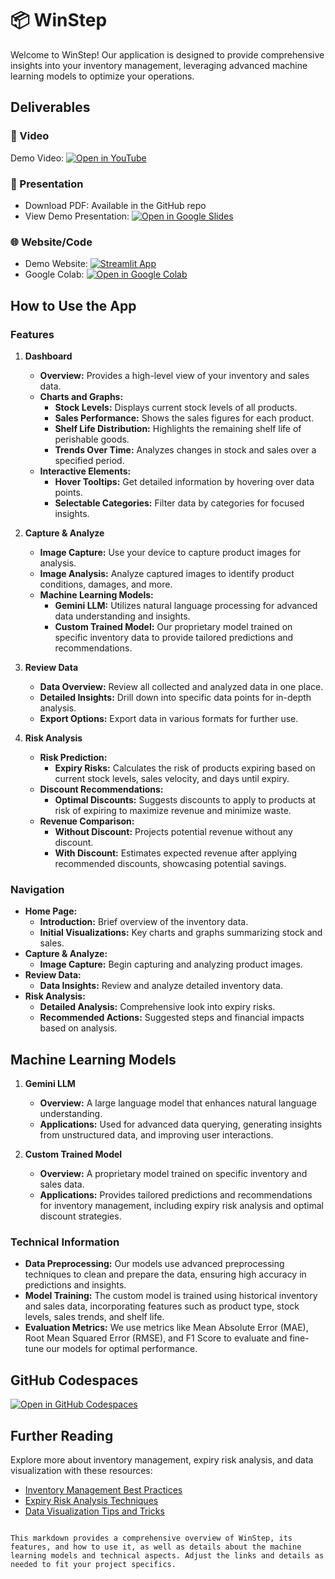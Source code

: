 
# 📦 WinStep

Welcome to WinStep! Our application is designed to provide comprehensive insights into your inventory management, leveraging advanced machine learning models to optimize your operations.

## Deliverables

### 🎥 Video
Demo Video: [![Open in YouTube](https://img.shields.io/badge/Open%20in-YouTube-red?logo=youtube)](https://youtu.be/zj1QZb2kdzg?si=fTSRA7uHZPTGm4Ls)

### 📄 Presentation
- Download PDF: Available in the GitHub repo
- View Demo Presentation: [![Open in Google Slides](https://img.shields.io/badge/Open%20in-Google%20Slides-yellow?logo=googleslides)](https://docs.google.com/presentation/d/11bQ2vSKevk5cFVG0rkTdTF6aUGpVgyaa/edit?usp=sharing&ouid=113519525373936233393&rtpof=true&sd=true)

### 🌐 Website/Code
- Demo Website: [![Streamlit App](https://static.streamlit.io/badges/streamlit_badge_black_white.svg)](https://winstep.streamlit.app/)
- Google Colab: [![Open in Google Colab](https://img.shields.io/badge/Open%20in-Google%20Colab-orange?logo=googlecolab)](https://colab.research.google.com/drive/1CK1ODCnHoVRc1dCv24Kkax7BK7XzYxN7?usp=sharing)

## How to Use the App

### Features

1. **Dashboard**
   - **Overview:** Provides a high-level view of your inventory and sales data.
   - **Charts and Graphs:**
     - **Stock Levels:** Displays current stock levels of all products.
     - **Sales Performance:** Shows the sales figures for each product.
     - **Shelf Life Distribution:** Highlights the remaining shelf life of perishable goods.
     - **Trends Over Time:** Analyzes changes in stock and sales over a specified period.
   - **Interactive Elements:**
     - **Hover Tooltips:** Get detailed information by hovering over data points.
     - **Selectable Categories:** Filter data by categories for focused insights.

2. **Capture & Analyze**
   - **Image Capture:** Use your device to capture product images for analysis.
   - **Image Analysis:** Analyze captured images to identify product conditions, damages, and more.
   - **Machine Learning Models:**
     - **Gemini LLM:** Utilizes natural language processing for advanced data understanding and insights.
     - **Custom Trained Model:** Our proprietary model trained on specific inventory data to provide tailored predictions and recommendations.

3. **Review Data**
   - **Data Overview:** Review all collected and analyzed data in one place.
   - **Detailed Insights:** Drill down into specific data points for in-depth analysis.
   - **Export Options:** Export data in various formats for further use.

4. **Risk Analysis**
   - **Risk Prediction:** 
     - **Expiry Risks:** Calculates the risk of products expiring based on current stock levels, sales velocity, and days until expiry.
   - **Discount Recommendations:** 
     - **Optimal Discounts:** Suggests discounts to apply to products at risk of expiring to maximize revenue and minimize waste.
   - **Revenue Comparison:**
     - **Without Discount:** Projects potential revenue without any discount.
     - **With Discount:** Estimates expected revenue after applying recommended discounts, showcasing potential savings.

### Navigation

- **Home Page:** 
  - **Introduction:** Brief overview of the inventory data.
  - **Initial Visualizations:** Key charts and graphs summarizing stock and sales.
- **Capture & Analyze:** 
  - **Image Capture:** Begin capturing and analyzing product images.
- **Review Data:** 
  - **Data Insights:** Review and analyze detailed inventory data.
- **Risk Analysis:** 
  - **Detailed Analysis:** Comprehensive look into expiry risks.
  - **Recommended Actions:** Suggested steps and financial impacts based on analysis.

## Machine Learning Models

1. **Gemini LLM**
   - **Overview:** A large language model that enhances natural language understanding.
   - **Applications:** Used for advanced data querying, generating insights from unstructured data, and improving user interactions.

2. **Custom Trained Model**
   - **Overview:** A proprietary model trained on specific inventory and sales data.
   - **Applications:** Provides tailored predictions and recommendations for inventory management, including expiry risk analysis and optimal discount strategies.

### Technical Information

- **Data Preprocessing:** Our models use advanced preprocessing techniques to clean and prepare the data, ensuring high accuracy in predictions and insights.
- **Model Training:** The custom model is trained using historical inventory and sales data, incorporating features such as product type, stock levels, sales trends, and shelf life.
- **Evaluation Metrics:** We use metrics like Mean Absolute Error (MAE), Root Mean Squared Error (RMSE), and F1 Score to evaluate and fine-tune our models for optimal performance.

## GitHub Codespaces

[![Open in GitHub Codespaces](https://img.shields.io/badge/Open%20in-GitHub%20Codespaces-blue?logo=github)](https://codespaces.new/streamlit/app-starter-kit?quickstart=1)

## Further Reading

Explore more about inventory management, expiry risk analysis, and data visualization with these resources:
- [Inventory Management Best Practices](https://example.com/resource1)
- [Expiry Risk Analysis Techniques](https://example.com/resource2)
- [Data Visualization Tips and Tricks](https://example.com/resource3)
```

This markdown provides a comprehensive overview of WinStep, its features, and how to use it, as well as details about the machine learning models and technical aspects. Adjust the links and details as needed to fit your project specifics.
